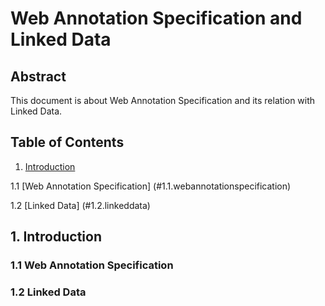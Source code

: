 # Web Annotation Specification and Linked Data

## Abstract

  This document is about Web Annotation Specification and its relation with Linked Data. 

## Table of Contents
1. [Introduction](#1.introduction)

  1.1 [Web Annotation Specification] (#1.1.webannotationspecification)
  
  1.2 [Linked Data] (#1.2.linkeddata)


## 1. Introduction <a id="1.introduction"></a>

### 1.1 Web Annotation Specification <a id="1.1.webannotationspecification"></a>

### 1.2 Linked Data <a id="1.2.linkeddata"></a>
